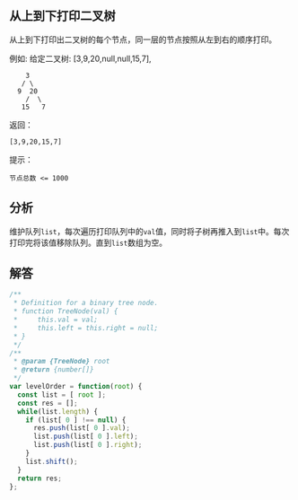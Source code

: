 ## 从上到下打印二叉树
从上到下打印出二叉树的每个节点，同一层的节点按照从左到右的顺序打印。

例如:
给定二叉树: [3,9,20,null,null,15,7],
```
    3
   / \
  9  20
    /  \
   15   7
```
返回：
```
[3,9,20,15,7]
```

提示：
```
节点总数 <= 1000
```

## 分析
维护队列`list`，每次遍历打印队列中的`val`值，同时将子树再推入到`list`中。每次打印完将该值移除队列。直到`list`数组为空。

## 解答
```javascript
/**
 * Definition for a binary tree node.
 * function TreeNode(val) {
 *     this.val = val;
 *     this.left = this.right = null;
 * }
 */
/**
 * @param {TreeNode} root
 * @return {number[]}
 */
var levelOrder = function(root) {
  const list = [ root ];
  const res = [];
  while(list.length) {
    if (list[ 0 ] !== null) {
      res.push(list[ 0 ].val);
      list.push(list[ 0 ].left);
      list.push(list[ 0 ].right);
    }
    list.shift();
  }
  return res;
};
```
